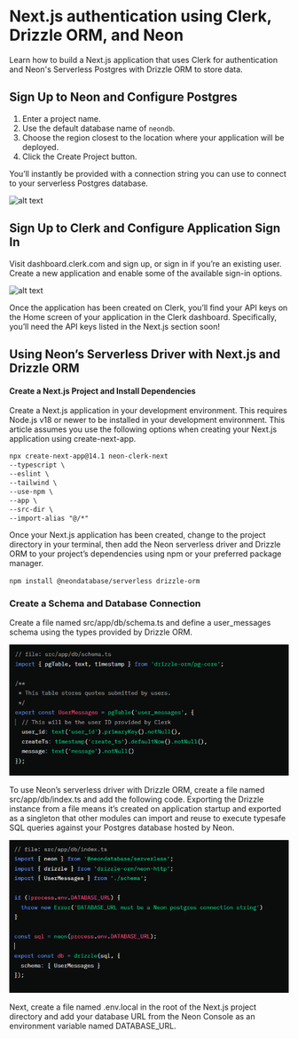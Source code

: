 # Next.js authentication using Clerk, Drizzle ORM, and Neon
Learn how to build a Next.js application that uses Clerk for authentication and Neon's Serverless Postgres with Drizzle ORM to store data.

## Sign Up to Neon and Configure Postgres
1. Enter a project name.
2. Use the default database name of `neondb`.
3. Choose the region closest to the location where your application will be deployed.
4. Click the Create Project button.

You’ll instantly be provided with a connection string you can use to connect to your serverless Postgres database.

![alt text](./public/images/neon-dashboard.jpg)

## Sign Up to Clerk and Configure Application Sign In

Visit dashboard.clerk.com and sign up, or sign in if you’re an existing user. Create a new application and enable some of the available sign-in options.

![alt text](./public/images/clerk-sign-up.jpg)

Once the application has been created on Clerk, you’ll find your API keys on the Home screen of your application in the Clerk dashboard. Specifically, you’ll need the API keys listed in the Next.js section soon!

## Using Neon’s Serverless Driver with Next.js and Drizzle ORM

#### Create a Next.js Project and Install Dependencies

Create a Next.js application in your development environment. This requires Node.js v18 or newer to be installed in your development environment. This article assumes you use the following options when creating your Next.js application using create-next-app.
```
npx create-next-app@14.1 neon-clerk-next
--typescript \
--eslint \
--tailwind \
--use-npm \
--app \
--src-dir \
--import-alias "@/*"
```

Once your Next.js application has been created, change to the project directory in your terminal, then add the Neon serverless driver and Drizzle ORM to your project’s dependencies using npm or your preferred package manager.

`npm install @neondatabase/serverless drizzle-orm`

### Create a Schema and Database Connection

Create a file named src/app/db/schema.ts and define a user_messages schema using the types provided by Drizzle ORM.

![alt text](./public/images/schema.jpg)

To use Neon’s serverless driver with Drizzle ORM, create a file named src/app/db/index.ts and add the following code. Exporting the Drizzle instance from a file means it’s created on application startup and exported as a singleton that other modules can import and reuse to execute typesafe SQL queries against your Postgres database hosted by Neon.

![alt text](./public/images/index.ts.jpg)

Next, create a file named .env.local in the root of the Next.js project directory and add your database URL from the Neon Console as an environment variable named DATABASE_URL.